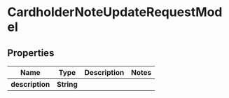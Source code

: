 
# CardholderNoteUpdateRequestModel

## Properties
Name | Type | Description | Notes
------------ | ------------- | ------------- | -------------
**description** | **String** |  | 




